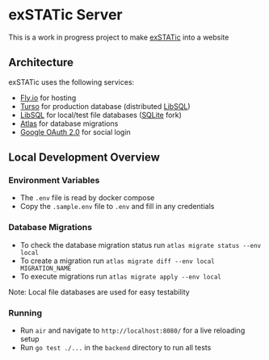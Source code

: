 # exSTATic Server
This is a work in progress project to make [exSTATic](https://github.com/KamWithK/exSTATic) into a website

## Architecture
exSTATic uses the following services:
* [Fly.io](https://fly.io) for hosting
* [Turso](https://turso.tech) for production database (distributed [LibSQL](https://turso.tech/libsql))
* [LibSQL](https://turso.tech/libsql) for local/test file databases ([SQLite](https://www.sqlite.org) fork)
* [Atlas](https://atlasgo.io) for database migrations
* [Google OAuth 2.0](https://developers.google.com/identity/protocols/oauth2) for social login

## Local Development Overview
### Environment Variables
* The `.env` file is read by docker compose
* Copy the `.sample.env` file to `.env` and fill in any credentials

### Database Migrations
* To check the database migration status run `atlas migrate status --env local`
* To create a migration run `atlas migrate diff --env local MIGRATION_NAME`
* To execute migrations run `atlas migrate apply --env local`

Note: Local file databases are used for easy testability

### Running
* Run `air` and navigate to `http://localhost:8080/` for a live reloading setup
* Run `go test ./...` in the `backend` directory to run all tests
